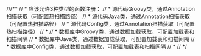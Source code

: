 ///**
// * 应该允许3种类型的函数注册：
// *  源代码Groovy类，通过Annotation扫描获取（可配置热扫描路径）
// *  源代码Java类，通过Annotation扫描获取（可配置热扫描路径）
// *  源代码Config类，通过Annotation扫描获取（可配置热扫描路径）
// *
// *  数据库中Groovy类，通过数据加载获取，可配置加载表和扫描间隔
// *  数据库中Java类，通过数据加载获取，可配置加载表和扫描间隔
// *  数据库中Config类，通过数据加载获取，可配置加载表和扫描间隔
// *
// */